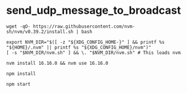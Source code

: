 # send_udp_message_to_broadcast

`wget -qO- https://raw.githubusercontent.com/nvm-sh/nvm/v0.39.2/install.sh | bash`

```
export NVM_DIR="$([ -z "${XDG_CONFIG_HOME-}" ] && printf %s "${HOME}/.nvm" || printf %s "${XDG_CONFIG_HOME}/nvm")"
[ -s "$NVM_DIR/nvm.sh" ] && \. "$NVM_DIR/nvm.sh" # This loads nvm
```

`nvm install 16.16.0 && nvm use 16.16.0`

`npm install`

`npm start`